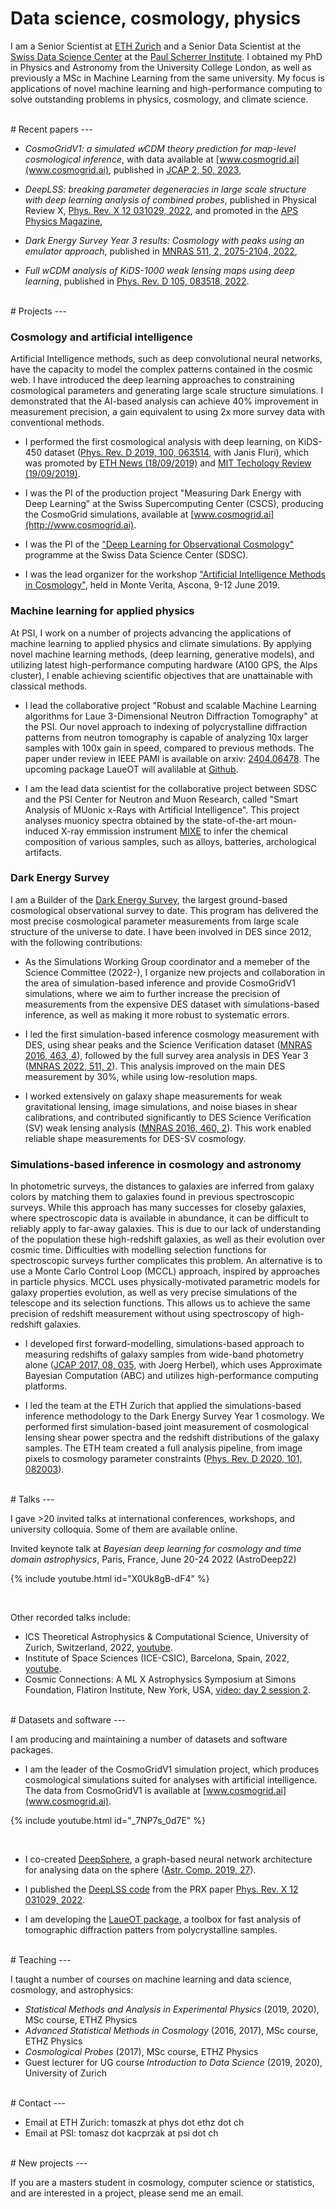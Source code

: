 # Data science, cosmology, physics


I am a Senior Scientist at [ETH Zurich](https://www.cosmology.ethz.ch) and a Senior Data Scientist at the [Swiss Data Science Center](https://www.datascience.ch) at the [Paul Scherrer Institute](https://www.psi.ch). I obtained my PhD in Physics and Astronomy from the University College London, as well as previously a MSc in Machine Learning from the same university.
My focus is applications of novel machine learning and high-performance computing to solve outstanding problems in physics, cosmology, and climate science.

<br>
# Recent papers
---

- *CosmoGridV1: a simulated 𝗐CDM theory prediction for map-level cosmological inference*, with data available at [www.cosmogrid.ai](www.cosmogrid.ai), published in [JCAP 2, 50, 2023](https://iopscience.iop.org/article/10.1088/1475-7516/2023/02/050),

- *DeepLSS: breaking parameter degeneracies in large scale structure with deep learning analysis of combined probes*, published in Physical Review X, [Phys. Rev. X 12 031029, 2022](https://journals.aps.org/prx/abstract/10.1103/PhysRevX.12.031029), and promoted in the [APS Physics Magazine](https://physics.aps.org/articles/v15/s111),

- *Dark Energy Survey Year 3 results: Cosmology with peaks using an emulator approach*, published in [MNRAS 511, 2, 2075-2104, 2022](https://academic.oup.com/mnras/article-abstract/511/2/2075/6511572),

- *Full wCDM analysis of KiDS-1000 weak lensing maps using deep learning*, published in [Phys. Rev. D 105, 083518, 2022](https://journals.aps.org/prd/abstract/10.1103/PhysRevD.105.083518).


<br>
# Projects
---

###  Cosmology and artificial intelligence
Artificial Intelligence methods, such as deep convolutional neural networks, have the capacity to model the complex patterns contained in the cosmic web. I have introduced the deep learning approaches to constraining cosmological parameters and generating large scale structure simulations. I demonstrated that the AI-based analysis can achieve 40% improvement in measurement precision, a gain equivalent to using 2x more survey data with conventional methods.

- I performed the first cosmological analysis with deep learning, on KiDS-450 dataset ([Phys. Rev. D 2019, 100, 063514](https://journals.aps.org/prd/abstract/10.1103/PhysRevD.100.063514), with Janis Fluri), which was promoted by [ETH News (18/09/2019)](https://ethz.ch/en/news-and-events/eth-news/news/2019/09/artificial-intelligence-probes-dark-matter-in-the-universe.html) and [MIT Techology Review (19/09/2019)](https://www.technologyreview.com/2019/09/19/446/facial-recognition-algorithms-can-be-deployed-to-hunt-for-dark-matter/). 

- I was the PI of the production project "Measuring Dark Energy with Deep Learning" at the Swiss Supercomputing Center (CSCS), producing the CosmoGrid simulations, available at [www.cosmogrid.ai](http://www.cosmogrid.ai).

- I was the PI of the ["Deep Learning for Observational Cosmology"](https://datascience.ch/project/dloc/) programme at the Swiss Data Science Center (SDSC).

- I was the lead organizer for the workshop ["Artificial Intelligence Methods in Cosmology"](https://sites.google.com/site/aicosmo2019/), held in Monte Verita, Ascona, 9-12 June 2019.

### Machine learning for applied physics

At PSI, I work on a number of projects advancing the applications of machine learning to applied physics and climate simulations.
By applying novel machine learning methods, (deep learning, generative models), and utilizing latest high-performance computing hardware (A100 GPS, the Alps cluster), I enable achieving scientific objectives that are unattainable with classical methods.

- I lead the collaborative project "Robust and scalable Machine Learning algorithms for Laue 3-Dimensional Neutron Diffraction Tomography" at the PSI. Our novel approach to indexing of polycrystalline diffraction patterns from neutron tomography is capable of analyzing 10x larger samples with 100x gain in speed, compared to previous methods. The paper under review in IEEE PAMI is available on arxiv: [2404.06478](https://arxiv.org/abs/2404.06478). The upcoming package LaueOT will avalilable at [Github](https://github.com/LaueOT/laueotx).

- I am the lead data scientist for the collaborative project between SDSC and the PSI Center for Neutron and Muon Research, called "Smart Analysis of MUonic x-Rays with Artificial Intelligence". This project analyses muonicy spectra obtained by the state-of-the-art moun-induced X-ray emmission instrument [MIXE](https://www.psi.ch/en/smus/muon-induced-x-ray-emission-mixe-project) to infer the chemical composition of various samples, such as alloys, batteries, archological artifacts.

### Dark Energy Survey

I am a Builder of the [Dark Energy Survey](http://www.darkenergysurvey.org), the largest ground-based cosmological observational survey to date. This program has delivered the most precise cosmological parameter measurements from large scale structure of the universe to date.
I have been involved in DES since 2012, with the following contributions:

- As the Simulations Working Group coordinator and a memeber of the Science Committee (2022-), I organize new projects and collaboration in the area of simulation-based inference and provide CosmoGridV1 simulations, where we aim to further increase the precision of measurements from the expensive DES dataset with simulations-based inference, as well as making it more robust to systematic errors.

- I led the first simulation-based inference cosmology measurement with DES, using shear peaks and the Science Verification dataset ([MNRAS 2016, 463, 4](https://academic.oup.com/mnras/article/463/4/3653/2646308)), followed by the full survey area analysis in DES Year 3 ([MNRAS 2022, 511, 2](https://academic.oup.com/mnras/article-abstract/511/2/2075/6511572)). This analysis improved on the main DES measurement by 30%, while using low-resolution maps.

- I worked extensively on galaxy shape measurements for weak gravitational lensing, image simulations, and noise biases in shear calibrations, and contributed significantly to DES Science Verification (SV) weak lensing analysis ([MNRAS 2016, 460, 2](https://academic.oup.com/mnras/article/460/2/2245/2609178)). This work enabled reliable shape measurements for DES-SV cosmology.


### Simulations-based inference in cosmology and astronomy

In photometric surveys, the distances to galaxies are inferred from galaxy colors by matching them to galaxies found in previous spectroscopic surveys.
While this approach has many successes for closeby galaxies, where spectroscopic data is available in abundance, it can be difficult to reliably apply to far-away galaxies.
This is due to our lack of understanding of the population these high-redshift galaxies, as well as their evolution over cosmic time. 
Difficulties with modelling selection functions for spectroscopic surveys further complicates this problem.
An alternative is to use a Monte Carlo Control Loop (MCCL) approach, inspired by approaches in particle physics.
MCCL uses physically-motivated parametric models for galaxy properties evolution, as well as very precise simulations of the telescope and its selection functions.
This allows us to achieve the same precision of redshift measurement without using spectroscopy of high-redshift galaxies.

- I developed first forward-modelling, simulations-based approach to measuring redshifts of galaxy samples from wide-band photometry alone ([JCAP 2017, 08, 035](https://iopscience.iop.org/article/10.1088/1475-7516/2017/08/035), with Joerg Herbel), which uses Approximate Bayesian Computation (ABC) and utilizes high-performance computing platforms. 

 - I led the team at the ETH Zurich that applied the simulations-based inference methodology to the Dark Energy Survey Year 1 cosmology.  We performed first simulation-based joint measurement of cosmological lensing shear power spectra and the redshift distributions of the galaxy samples. The ETH team created a full analysis pipeline, from image pixels to cosmology parameter constraints ([Phys. Rev. D 2020, 101, 082003](https://journals.aps.org/prd/abstract/10.1103/PhysRevD.101.082003)).


<br>
# Talks
---

I gave >20 invited talks at international conferences, workshops, and university colloquia. Some of them are available online.

Invited keynote talk at *Bayesian deep learning for cosmology and time domain astrophysics*, Paris, France, June 20-24 2022 (AstroDeep22)

{% include youtube.html id="X0Uk8gB-dF4" %}

<br>

Other recorded talks include:
- ICS Theoretical Astrophysics & Computational Science, University of Zurich, Switzerland, 2022, [youtube](https://www.youtube.com/watch?v=0HihsVz_b9I).
- Institute of Space Sciences (ICE-CSIC), Barcelona, Spain, 2022, [youtube](https://www.youtube.com/watch?v=2E7ys35x3Rw).
- Cosmic Connections: A ML X Astrophysics Symposium at Simons Foundation, Flatiron Institute, New York, USA, [video: day 2 session 2](https://www.simonsfoundation.org/event/cosmic-connections-a-ml-x-astrophysics-symposium/).


<br>
# Datasets and software
---

I am producing and maintaining a number of datasets and software packages.

- I am the leader of the CosmoGridV1 simulation project, which produces cosmological simulations suited for analyses with artificial intelligence. 
The data from CosmoGridV1 is available at [www.cosmogrid.ai](www.cosmogrid.ai).

{% include youtube.html id="_7NP7s_0d7E" %}

<br>

- I co-created [DeepSphere](https://github.com/deepsphere), a graph-based neural network architecture for analysing data on the sphere ([Astr. Comp. 2019, 27](https://www.sciencedirect.com/science/article/abs/pii/S2213133718301392?via%3Dihub)).

- I published the [DeepLSS code](https://github.com/tomaszkacprzak/DeepLSS) from the PRX paper [Phys. Rev. X 12 031029, 2022](https://journals.aps.org/prx/abstract/10.1103/PhysRevX.12.031029).

- I am developing the [LaueOT package](https://github.com/LaueOT/laueotx), a toolbox for fast analysis of tomographic diffraction patters from polycrystalline samples.


<br>
# Teaching
---

I taught a number of courses on machine learning and data science, cosmology, and astrophysics:

- *Statistical Methods and Analysis in Experimental Physics* (2019, 2020), MSc course, ETHZ Physics
- *Advanced Statistical Methods in Cosmology* (2016, 2017), MSc course, ETHZ Physics
- *Cosmological Probes* (2017), MSc course, ETHZ Physics
- Guest lecturer for UG course *Introduction to Data Science* (2019, 2020), University of Zurich


<br>
# Contact
---


- Email at ETH Zurich: tomaszk at phys dot ethz dot ch
- Email at PSI: tomasz dot kacprzak at psi dot ch


<br>
# New projects
---

If you are a masters student in cosmology, computer science or statistics, and are interested in a project, please send me an email.


